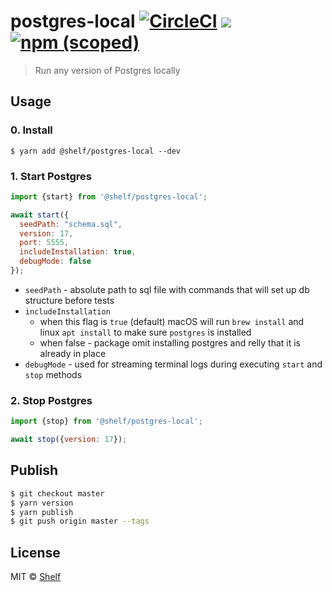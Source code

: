 # postgres-local [![CircleCI](https://dl.circleci.com/status-badge/img/gh/shelfio/postgres-local/tree/master.svg?style=svg)](https://dl.circleci.com/status-badge/redirect/gh/shelfio/postgres-local/tree/master) ![](https://img.shields.io/badge/code_style-prettier-ff69b4.svg) [![npm (scoped)](https://img.shields.io/npm/v/@shelf/postgres-local.svg)](https://www.npmjs.com/package/@shelf/postgres-local)

> Run any version of Postgres locally

## Usage

### 0. Install

```
$ yarn add @shelf/postgres-local --dev
```

### 1. Start Postgres

```js
import {start} from '@shelf/postgres-local';

await start({
  seedPath: "schema.sql",
  version: 17,
  port: 5555,
  includeInstallation: true,
  debugMode: false
});
```
 - `seedPath` - absolute path to sql file with commands that will set up db structure before tests
 - `includeInstallation`
   - when this flag is `true` (default) macOS will run `brew install` and linux `apt install` to make sure `postgres` is installed
   - when false - package omit installing postgres and relly that it is already in place
 - `debugMode` - used for streaming terminal logs during executing `start` and `stop` methods
### 2. Stop Postgres

```js
import {stop} from '@shelf/postgres-local';

await stop({version: 17});
```



## Publish

```sh
$ git checkout master
$ yarn version
$ yarn publish
$ git push origin master --tags
```

## License

MIT © [Shelf](https://shelf.io)
